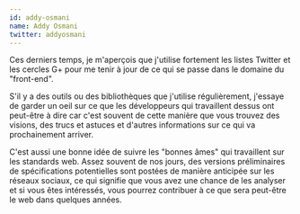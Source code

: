 ```yaml
---
id: addy-osmani
name: Addy Osmani
twitter: addyosmani
---
```


Ces derniers temps, je m'aperçois que j'utilise fortement les listes Twitter et les cercles G+ pour me tenir à jour de ce qui se passe dans le domaine du "front-end".

S'il y a des outils ou des bibliothèques que j'utilise régulièrement, j'essaye de garder un oeil sur ce que les développeurs qui travaillent dessus ont peut-être à dire car c'est souvent de cette manière que vous trouvez des visions, des trucs et astuces et d'autres informations sur ce qui va prochainement arriver.

C'est aussi une bonne idée de suivre les "bonnes âmes" qui travaillent sur les standards web. Assez souvent de nos jours, des versions préliminaires de spécifications potentielles sont postées de manière anticipée sur les réseaux sociaux, ce qui signifie que vous avez une chance de les analyser et si vous êtes intéressés, vous pourrez contribuer à ce que sera peut-être le web dans quelques années.
